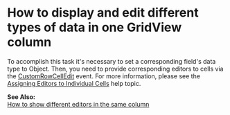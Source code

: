 # How to display and edit different types of data in one GridView column


<p>To accomplish this task it's necessary to set a corresponding field's data type to Object. Then, you need to provide corresponding editors to cells via the <a href="http://documentation.devexpress.com/#WindowsForms/DevExpressXtraGridViewsGridGridView_CustomRowCellEdittopic">CustomRowCellEdit</a> event. For more information, please see the <a href="http://documentation.devexpress.com/#WindowsForms/CustomDocument747">Assigning Editors to Individual Cells</a> help topic.</p><p><strong>See Also:</strong><br />
<a href="https://www.devexpress.com/Support/Center/p/A1091">How to show different editors in the same column</a></p>

<br/>



